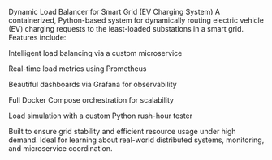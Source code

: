 Dynamic Load Balancer for Smart Grid (EV Charging System)
A containerized, Python-based system for dynamically routing electric vehicle (EV) charging requests to the least-loaded substations in a smart grid. Features include:

Intelligent load balancing via a custom microservice

Real-time load metrics using Prometheus

Beautiful dashboards via Grafana for observability

Full Docker Compose orchestration for scalability

Load simulation with a custom Python rush-hour tester

Built to ensure grid stability and efficient resource usage under high demand. Ideal for learning about real-world distributed systems, monitoring, and microservice coordination.
